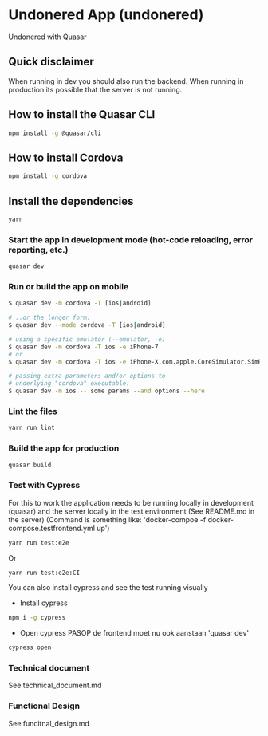 # Undonered App (undonered)

Undonered with Quasar

## Quick disclaimer
When running in dev you should also run the backend.
When running in production its possible that the server is not running.

## How to install the Quasar CLI
```bash
npm install -g @quasar/cli
```

## How to install Cordova
```bash
npm install -g cordova
```

## Install the dependencies
```bash
yarn
```

### Start the app in development mode (hot-code reloading, error reporting, etc.)
```bash
quasar dev
```

### Run or build the app on mobile
```bash
$ quasar dev -m cordova -T [ios|android]

# ..or the longer form:
$ quasar dev --mode cordova -T [ios|android]

# using a specific emulator (--emulator, -e)
$ quasar dev -m cordova -T ios -e iPhone-7
# or
$ quasar dev -m cordova -T ios -e iPhone-X,com.apple.CoreSimulator.SimRuntime.iOS-12-2

# passing extra parameters and/or options to
# underlying "cordova" executable:
$ quasar dev -m ios -- some params --and options --here
```


### Lint the files
```bash
yarn run lint
```

### Build the app for production
```bash
quasar build
```

### Test with Cypress
For this to work the application needs to be running locally in development (quasar) and the server locally in the test environment (See README.md in the server) (Command is something like: 'docker-compoe -f docker-compose.testfrontend.yml up')
```bash
yarn run test:e2e
```
Or
```bash
yarn run test:e2e:CI
```
You can also install cypress and see the test running visually
- Install cypress
```bash
npm i -g cypress
```
- Open cypress PASOP de frontend moet nu ook aanstaan 'quasar dev'
```bash
cypress open
```
### Technical document
See technical_document.md

### Functional Design
See funcitnal_design.md
